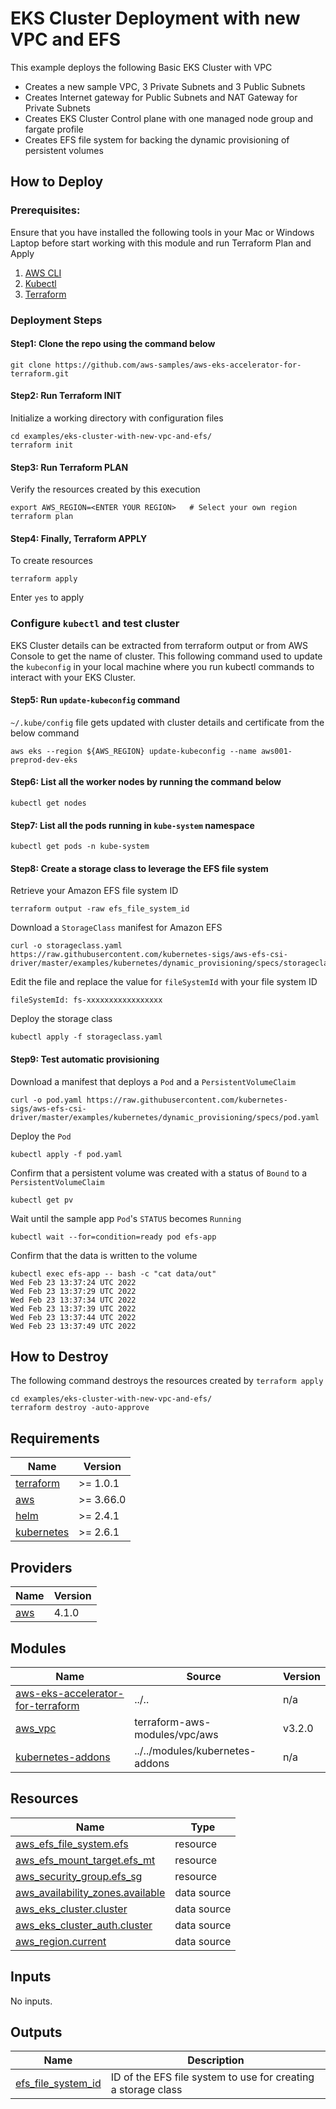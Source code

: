 # EKS Cluster Deployment with new VPC and EFS
This example deploys the following Basic EKS Cluster with VPC
 - Creates a new sample VPC, 3 Private Subnets and 3 Public Subnets
 - Creates Internet gateway for Public Subnets and NAT Gateway for Private Subnets
 - Creates EKS Cluster Control plane with one managed node group and fargate profile
 - Creates EFS file system for backing the dynamic provisioning of persistent volumes

## How to Deploy
### Prerequisites:
Ensure that you have installed the following tools in your Mac or Windows Laptop before start working with this module and run Terraform Plan and Apply
1. [AWS CLI](https://docs.aws.amazon.com/cli/latest/userguide/install-cliv2.html)
3. [Kubectl](https://Kubernetes.io/docs/tasks/tools/)
4. [Terraform](https://learn.hashicorp.com/tutorials/terraform/install-cli)

### Deployment Steps
#### Step1: Clone the repo using the command below

```shell script
git clone https://github.com/aws-samples/aws-eks-accelerator-for-terraform.git
```

#### Step2: Run Terraform INIT
Initialize a working directory with configuration files

```shell script
cd examples/eks-cluster-with-new-vpc-and-efs/
terraform init
```

#### Step3: Run Terraform PLAN
Verify the resources created by this execution

```shell script
export AWS_REGION=<ENTER YOUR REGION>   # Select your own region
terraform plan
```

#### Step4: Finally, Terraform APPLY
To create resources

```shell script
terraform apply
```

Enter `yes` to apply

### Configure `kubectl` and test cluster
EKS Cluster details can be extracted from terraform output or from AWS Console to get the name of cluster.
This following command used to update the `kubeconfig` in your local machine where you run kubectl commands to interact with your EKS Cluster.

#### Step5: Run `update-kubeconfig` command

`~/.kube/config` file gets updated with cluster details and certificate from the below command

    aws eks --region ${AWS_REGION} update-kubeconfig --name aws001-preprod-dev-eks

#### Step6: List all the worker nodes by running the command below

    kubectl get nodes

#### Step7: List all the pods running in `kube-system` namespace

    kubectl get pods -n kube-system

#### Step8: Create a storage class to leverage the EFS file system

Retrieve your Amazon EFS file system ID

    terraform output -raw efs_file_system_id

Download a `StorageClass` manifest for Amazon EFS

    curl -o storageclass.yaml https://raw.githubusercontent.com/kubernetes-sigs/aws-efs-csi-driver/master/examples/kubernetes/dynamic_provisioning/specs/storageclass.yaml

Edit the file and replace the value for `fileSystemId` with your file system ID

    fileSystemId: fs-xxxxxxxxxxxxxxxxx

Deploy the storage class

    kubectl apply -f storageclass.yaml

#### Step9: Test automatic provisioning

Download a manifest that deploys a `Pod` and a `PersistentVolumeClaim`

    curl -o pod.yaml https://raw.githubusercontent.com/kubernetes-sigs/aws-efs-csi-driver/master/examples/kubernetes/dynamic_provisioning/specs/pod.yaml

Deploy the `Pod`

    kubectl apply -f pod.yaml

Confirm that a persistent volume was created with a status of `Bound` to a `PersistentVolumeClaim`

    kubectl get pv

Wait until the sample app `Pod`'s `STATUS` becomes `Running`

    kubectl wait --for=condition=ready pod efs-app

Confirm that the data is written to the volume

    kubectl exec efs-app -- bash -c "cat data/out"
    Wed Feb 23 13:37:24 UTC 2022
    Wed Feb 23 13:37:29 UTC 2022
    Wed Feb 23 13:37:34 UTC 2022
    Wed Feb 23 13:37:39 UTC 2022
    Wed Feb 23 13:37:44 UTC 2022
    Wed Feb 23 13:37:49 UTC 2022

## How to Destroy
The following command destroys the resources created by `terraform apply`

```shell script
cd examples/eks-cluster-with-new-vpc-and-efs/
terraform destroy -auto-approve
```

<!--- BEGIN_TF_DOCS --->
## Requirements

| Name | Version |
|------|---------|
| <a name="requirement_terraform"></a> [terraform](#requirement\_terraform) | >= 1.0.1 |
| <a name="requirement_aws"></a> [aws](#requirement\_aws) | >= 3.66.0 |
| <a name="requirement_helm"></a> [helm](#requirement\_helm) | >= 2.4.1 |
| <a name="requirement_kubernetes"></a> [kubernetes](#requirement\_kubernetes) | >= 2.6.1 |

## Providers

| Name | Version |
|------|---------|
| <a name="provider_aws"></a> [aws](#provider\_aws) | 4.1.0 |

## Modules

| Name | Source | Version |
|------|--------|---------|
| <a name="module_aws-eks-accelerator-for-terraform"></a> [aws-eks-accelerator-for-terraform](#module\_aws-eks-accelerator-for-terraform) | ../.. | n/a |
| <a name="module_aws_vpc"></a> [aws\_vpc](#module\_aws\_vpc) | terraform-aws-modules/vpc/aws | v3.2.0 |
| <a name="module_kubernetes-addons"></a> [kubernetes-addons](#module\_kubernetes-addons) | ../../modules/kubernetes-addons | n/a |

## Resources

| Name | Type |
|------|------|
| [aws_efs_file_system.efs](https://registry.terraform.io/providers/hashicorp/aws/latest/docs/resources/efs_file_system) | resource |
| [aws_efs_mount_target.efs_mt](https://registry.terraform.io/providers/hashicorp/aws/latest/docs/resources/efs_mount_target) | resource |
| [aws_security_group.efs_sg](https://registry.terraform.io/providers/hashicorp/aws/latest/docs/resources/security_group) | resource |
| [aws_availability_zones.available](https://registry.terraform.io/providers/hashicorp/aws/latest/docs/data-sources/availability_zones) | data source |
| [aws_eks_cluster.cluster](https://registry.terraform.io/providers/hashicorp/aws/latest/docs/data-sources/eks_cluster) | data source |
| [aws_eks_cluster_auth.cluster](https://registry.terraform.io/providers/hashicorp/aws/latest/docs/data-sources/eks_cluster_auth) | data source |
| [aws_region.current](https://registry.terraform.io/providers/hashicorp/aws/latest/docs/data-sources/region) | data source |

## Inputs

No inputs.

## Outputs

| Name | Description |
|------|-------------|
| <a name="output_efs_file_system_id"></a> [efs\_file\_system\_id](#output\_efs\_file\_system\_id) | ID of the EFS file system to use for creating a storage class |
<!--- END_TF_DOCS --->
